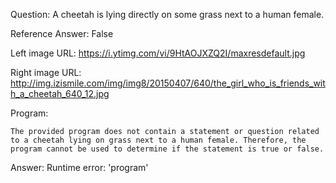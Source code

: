 Question: A cheetah is lying directly on some grass next to a human female.

Reference Answer: False

Left image URL: https://i.ytimg.com/vi/9HtAOJXZQ2I/maxresdefault.jpg

Right image URL: http://img.izismile.com/img/img8/20150407/640/the_girl_who_is_friends_with_a_cheetah_640_12.jpg

Program:

```
The provided program does not contain a statement or question related to a cheetah lying on grass next to a human female. Therefore, the program cannot be used to determine if the statement is true or false.
```
Answer: Runtime error: 'program'

